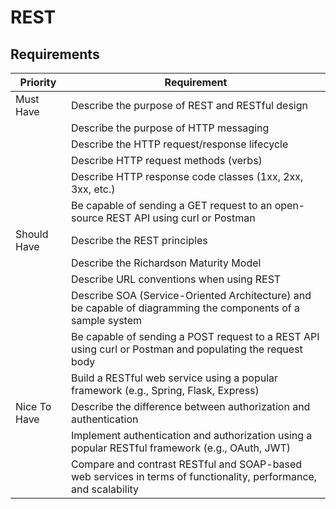 # REST

## Requirements

| Priority      | Requirement                                                                                                     |
|---------------|-----------------------------------------------------------------------------------------------------------------|
| Must Have    | Describe the purpose of REST and RESTful design                                                                |
|     | Describe the purpose of HTTP messaging                                                                         |
|     | Describe the HTTP request/response lifecycle                                                                   |
|     | Describe HTTP request methods (verbs)                                                                          |
|     | Describe HTTP response code classes (1xx, 2xx, 3xx, etc.)                                                      |
|     | Be capable of sending a GET request to an open-source REST API using curl or Postman                             |
| Should Have  | Describe the REST principles                                                                                   |
|   | Describe the Richardson Maturity Model                                                                         |
|   | Describe URL conventions when using REST                                                                        |
|   | Describe SOA (Service-Oriented Architecture) and be capable of diagramming the components of a sample system    |
|   | Be capable of sending a POST request to a REST API using curl or Postman and populating the request body         |
|   | Build a RESTful web service using a popular framework (e.g., Spring, Flask, Express)                             |
| Nice To Have | Describe the difference between authorization and authentication                                                |
|  | Implement authentication and authorization using a popular RESTful framework (e.g., OAuth, JWT)                 |
|  | Compare and contrast RESTful and SOAP-based web services in terms of functionality, performance, and scalability |